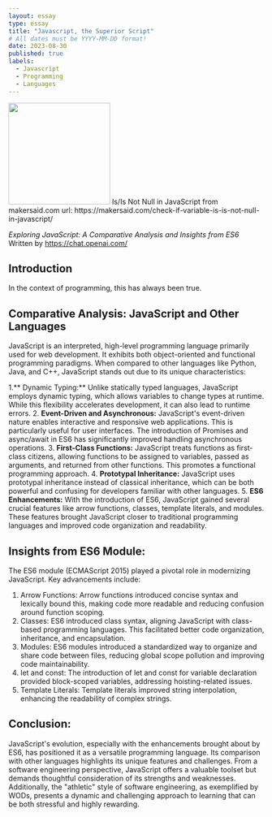 ```yaml
---
layout: essay
type: essay
title: "Javascript, the Superior Script"
# All dates must be YYYY-MM-DD format!
date: 2023-08-30
published: true
labels:
  - Javascript
  - Programming
  - Languages
---
```


<img width="200px" class="rounded float-start pe-4" src="https://makersaid.com/wp-content/uploads/2022/10/check-if-variable-is-is-not-null-in-javascript-768x432.jpg">
Is/Is Not Null in JavaScript from makersaid.com url: https://makersaid.com/check-if-variable-is-is-not-null-in-javascript/

*Exploring JavaScript: A Comparative Analysis and Insights from ES6* Written by https://chat.openai.com/

## Introduction

In the context of programming, this has always been true. 

## Comparative Analysis: JavaScript and Other Languages

JavaScript is an interpreted, high-level programming language primarily used for web development. It exhibits both object-oriented and functional programming paradigms. When compared to other languages like Python, Java, and C++, JavaScript stands out due to its unique characteristics:

1.** Dynamic Typing:** Unlike statically typed languages, JavaScript employs dynamic typing, which allows variables to change types at runtime. While this flexibility accelerates development, it can also lead to runtime errors.
2. **Event-Driven and Asynchronous:** JavaScript's event-driven nature enables interactive and responsive web applications. This is particularly useful for user interfaces. The introduction of Promises and async/await in ES6 has significantly improved handling asynchronous operations.
3. **First-Class Functions:** JavaScript treats functions as first-class citizens, allowing functions to be assigned to variables, passed as arguments, and returned from other functions. This promotes a functional programming approach.
4. **Prototypal Inheritance:** JavaScript uses prototypal inheritance instead of classical inheritance, which can be both powerful and confusing for developers familiar with other languages.
5. **ES6 Enhancements:** With the introduction of ES6, JavaScript gained several crucial features like arrow functions, classes, template literals, and modules. These features brought JavaScript closer to traditional programming languages and improved code organization and readability.

## Insights from ES6 Module:

The ES6 module (ECMAScript 2015) played a pivotal role in modernizing JavaScript. Key advancements include:

1. Arrow Functions: Arrow functions introduced concise syntax and lexically bound this, making code more readable and reducing confusion around function scoping.
2. Classes: ES6 introduced class syntax, aligning JavaScript with class-based programming languages. This facilitated better code organization, inheritance, and encapsulation.
3. Modules: ES6 modules introduced a standardized way to organize and share code between files, reducing global scope pollution and improving code maintainability.
4. let and const: The introduction of let and const for variable declaration provided block-scoped variables, addressing hoisting-related issues.
5. Template Literals: Template literals improved string interpolation, enhancing the readability of complex strings.

## Conclusion:

JavaScript's evolution, especially with the enhancements brought about by ES6, has positioned it as a versatile programming language. Its comparison with other languages highlights its unique features and challenges. From a software engineering perspective, JavaScript offers a valuable toolset but demands thoughtful consideration of its strengths and weaknesses. Additionally, the "athletic" style of software engineering, as exemplified by WODs, presents a dynamic and challenging approach to learning that can be both stressful and highly rewarding.
